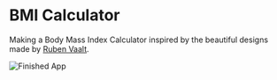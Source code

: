 # BMI Calculator

Making a Body Mass Index Calculator inspired by the beautiful designs 
made by [Ruben Vaalt](https://dribbble.com/shots/4585382-Simple-BMI-Calculator). 


![Finished App](https://github.com/londonappbrewery/Images/blob/master/bmi-calc-demo.gif)